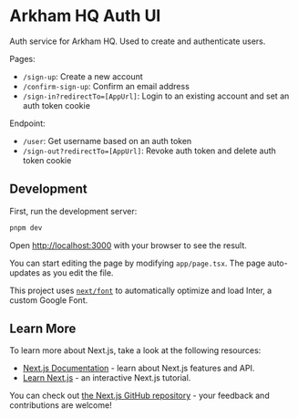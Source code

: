 # Arkham HQ Auth UI

Auth service for Arkham HQ. Used to create and authenticate users.

Pages:

- `/sign-up`: Create a new account
- `/confirm-sign-up`: Confirm an email address
- `/sign-in?redirectTo=[AppUrl]`: Login to an existing account and set an auth token cookie

Endpoint:

- `/user`: Get username based on an auth token
- `/sign-out?redirectTo=[AppUrl]`: Revoke auth token and delete auth token cookie

## Development

First, run the development server:

```bash
pnpm dev
```

Open [http://localhost:3000](http://localhost:3000) with your browser to see the result.

You can start editing the page by modifying `app/page.tsx`. The page auto-updates as you edit the file.

This project uses [`next/font`](https://nextjs.org/docs/basic-features/font-optimization) to automatically optimize and load Inter, a custom Google Font.

## Learn More

To learn more about Next.js, take a look at the following resources:

- [Next.js Documentation](https://nextjs.org/docs) - learn about Next.js features and API.
- [Learn Next.js](https://nextjs.org/learn) - an interactive Next.js tutorial.

You can check out [the Next.js GitHub repository](https://github.com/vercel/next.js/) - your feedback and contributions are welcome!
